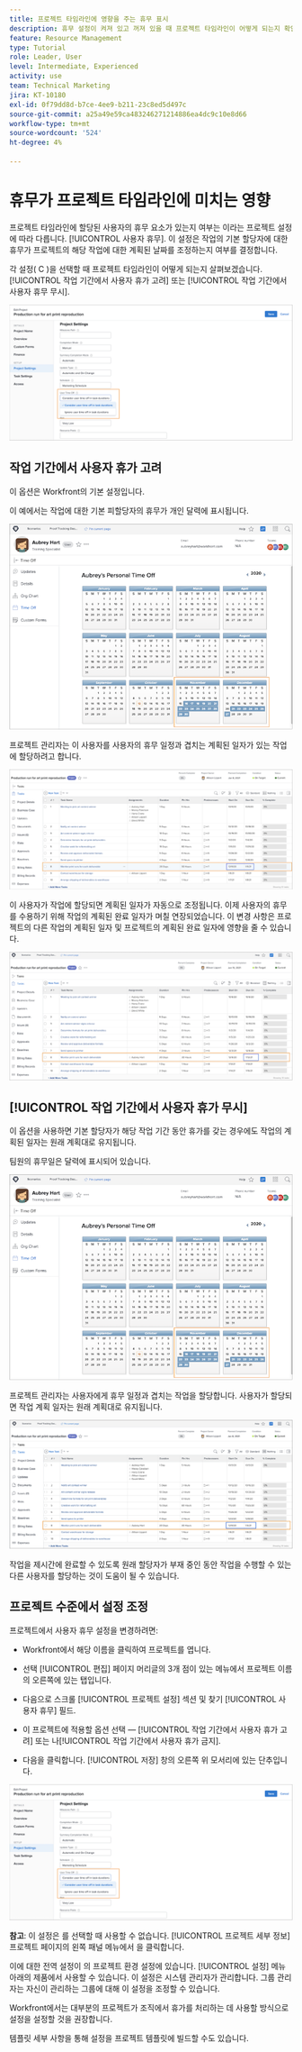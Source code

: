 ```yaml
---
title: 프로젝트 타임라인에 영향을 주는 휴무 표시
description: 휴무 설정이 켜져 있고 꺼져 있을 때 프로젝트 타임라인이 어떻게 되는지 확인하십시오.
feature: Resource Management
type: Tutorial
role: Leader, User
level: Intermediate, Experienced
activity: use
team: Technical Marketing
jira: KT-10180
exl-id: 0f79dd8d-b7ce-4ee9-b211-23c8ed5d497c
source-git-commit: a25a49e59ca483246271214886ea4dc9c10e8d66
workflow-type: tm+mt
source-wordcount: '524'
ht-degree: 4%

---
```


# 휴무가 프로젝트 타임라인에 미치는 영향

프로젝트 타임라인에 할당된 사용자의 휴무 요소가 있는지 여부는 이라는 프로젝트 설정에 따라 다릅니다. [!UICONTROL 사용자 휴무]. 이 설정은 작업의 기본 할당자에 대한 휴무가 프로젝트의 해당 작업에 대한 계획된 날짜를 조정하는지 여부를 결정합니다.

각 설정( C )을 선택할 때 프로젝트 타임라인이 어떻게 되는지 살펴보겠습니다.[!UICONTROL 작업 기간에서 사용자 휴가 고려] 또는 [!UICONTROL 작업 기간에서 사용자 휴무 무시].

![사용자 휴무 설정](assets/toapt_01.png)

## 작업 기간에서 사용자 휴가 고려

이 옵션은 Workfront의 기본 설정입니다.

이 예에서는 작업에 대한 기본 피할당자의 휴무가 개인 달력에 표시됩니다.

![개인 캘린더](assets/toapt_02.png)

프로젝트 관리자는 이 사용자를 사용자의 휴무 일정과 겹치는 계획된 일자가 있는 작업에 할당하려고 합니다.

![일자가 있는 프로젝트 작업](assets/toapt_03.png)

이 사용자가 작업에 할당되면 계획된 일자가 자동으로 조정됩니다. 이제 사용자의 휴무를 수용하기 위해 작업의 계획된 완료 일자가 며칠 연장되었습니다. 이 변경 사항은 프로젝트의 다른 작업의 계획된 일자 및 프로젝트의 계획된 완료 일자에 영향을 줄 수 있습니다.

![기한이 있는 프로젝트 작업](assets/toapt_04.png)

## [!UICONTROL 작업 기간에서 사용자 휴가 무시]

이 옵션을 사용하면 기본 할당자가 해당 작업 기간 동안 휴가를 갖는 경우에도 작업의 계획된 일자는 원래 계획대로 유지됩니다.

팀원의 휴무일은 달력에 표시되어 있습니다.

![일자가 해제된 pto 달력](assets/toapt_05.png)

프로젝트 관리자는 사용자에게 휴무 일정과 겹치는 작업을 할당합니다. 사용자가 할당되면 작업 계획 일자는 원래 계획대로 유지됩니다.

![프로젝트 작업 일자 조정](assets/toapt_06.png)

작업을 제시간에 완료할 수 있도록 원래 할당자가 부재 중인 동안 작업을 수행할 수 있는 다른 사용자를 할당하는 것이 도움이 될 수 있습니다.

## 프로젝트 수준에서 설정 조정

프로젝트에서 사용자 휴무 설정을 변경하려면:

* Workfront에서 해당 이름을 클릭하여 프로젝트를 엽니다.

* 선택 [!UICONTROL 편집] 페이지 머리글의 3개 점이 있는 메뉴에서 프로젝트 이름의 오른쪽에 있는 탭입니다.

* 다음으로 스크롤 [!UICONTROL 프로젝트 설정] 섹션 및 찾기 [!UICONTROL 사용자 휴무] 필드.

* 이 프로젝트에 적용할 옵션 선택 — [!UICONTROL 작업 기간에서 사용자 휴가 고려] 또는 나[!UICONTROL 작업 기간에서 사용자 휴가 금지].

* 다음을 클릭합니다. [!UICONTROL 저장] 창의 오른쪽 위 모서리에 있는 단추입니다.

![작업 기간에서 사용자 휴가 고려](assets/toapt_07.png)


**참고**: 이 설정은 를 선택할 때 사용할 수 없습니다. [!UICONTROL 프로젝트 세부 정보] 프로젝트 페이지의 왼쪽 패널 메뉴에서 을 클릭합니다.

이에 대한 전역 설정이 의 프로젝트 환경 설정에 있습니다. [!UICONTROL 설정] 메뉴 아래의 제품에서 사용할 수 있습니다. 이 설정은 시스템 관리자가 관리합니다. 그룹 관리자는 자신이 관리하는 그룹에 대해 이 설정을 조정할 수 있습니다.

Workfront에서는 대부분의 프로젝트가 조직에서 휴가를 처리하는 데 사용할 방식으로 설정을 설정할 것을 권장합니다.

템플릿 세부 사항을 통해 설정을 프로젝트 템플릿에 빌드할 수도 있습니다.
